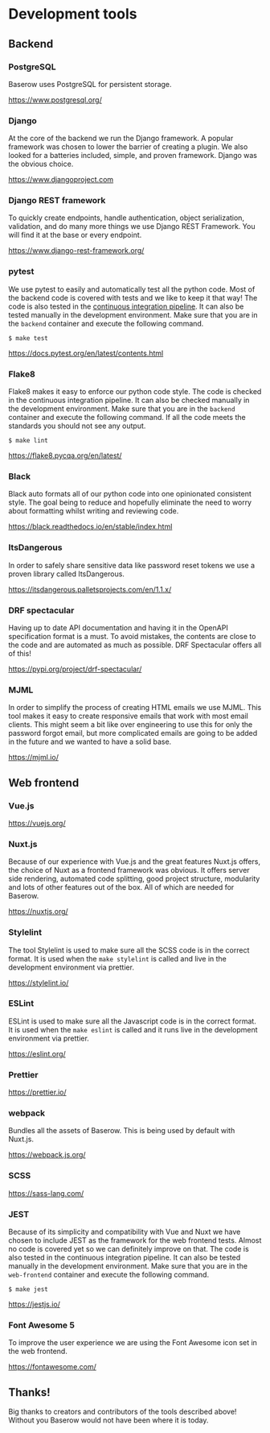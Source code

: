 # Development tools

## Backend

### PostgreSQL

Baserow uses PostgreSQL for persistent storage.

https://www.postgresql.org/

### Django

At the core of the backend we run the Django framework. A popular framework was chosen 
to lower the barrier of creating a plugin. We also looked for a batteries included, 
simple, and proven framework. Django was the obvious choice.

https://www.djangoproject.com

### Django REST framework

To quickly create endpoints, handle authentication, object serialization, validation, 
and do many more things we use Django REST Framework. You will find it at the base or
every endpoint.

https://www.django-rest-framework.org/

### pytest

We use pytest to easily and automatically test all the python code. Most of the backend
code is covered with tests and we like to keep it that way! The code is also tested
in the [continuous integration pipeline](./code-quality.md). It can also be tested 
manually in the development environment. Make sure that you are in the `backend` 
container and execute  the following command.

```
$ make test
```

https://docs.pytest.org/en/latest/contents.html

### Flake8

Flake8 makes it easy to enforce our python code style. The code is checked in the 
continuous integration pipeline. It can also be checked manually in the development
environment. Make sure that you are in the `backend` container and execute the 
following command. If all the code meets the standards you should not see any output.

```
$ make lint
```

https://flake8.pycqa.org/en/latest/

### Black 

Black auto formats all of our python code into one opinionated consistent style. The 
goal being to reduce and hopefully eliminate the need to worry about formatting whilst
writing and reviewing code.

https://black.readthedocs.io/en/stable/index.html

### ItsDangerous

In order to safely share sensitive data like password reset tokens we use a proven
library called ItsDangerous.

https://itsdangerous.palletsprojects.com/en/1.1.x/

### DRF spectacular

Having up to date API documentation and having it in the OpenAPI specification format 
is a must. To avoid mistakes, the contents are close to the code and are automated as 
much as possible. DRF Spectacular offers all of this!

https://pypi.org/project/drf-spectacular/

### MJML

In order to simplify the process of creating HTML emails we use MJML. This tool makes
it easy to create responsive emails that work with most email clients. This might seem
a bit like over engineering to use this for only the password forgot email, but more
complicated emails are going to be added in the future and we wanted to have a solid 
base. 

https://mjml.io/

## Web frontend

### Vue.js

https://vuejs.org/

### Nuxt.js

Because of our experience with Vue.js and the great features Nuxt.js offers, the choice
of Nuxt as a frontend framework was obvious. It offers server side rendering, automated 
code splitting, good project structure, modularity and lots of other features out of 
the box. All of which are needed for Baserow.

https://nuxtjs.org/

### Stylelint

The tool Stylelint is used to make sure all the SCSS code is in the correct format. It
is used when the `make stylelint` is called and live in the development environment via
prettier.

https://stylelint.io/

### ESLint

ESLint is used to make sure all the Javascript code is in the correct format. It is 
used when the `make eslint` is called and it runs live in the development environment
via prettier.

https://eslint.org/

### Prettier

https://prettier.io/

### webpack

Bundles all the assets of Baserow. This is being used by default with Nuxt.js.

https://webpack.js.org/

### SCSS

https://sass-lang.com/

### JEST

Because of its simplicity and compatibility with Vue and Nuxt we have chosen to include
JEST as the framework for the web frontend tests. Almost no code is covered yet so we
can definitely improve on that. The code is also tested in the continuous integration 
pipeline. It can also be tested manually in the development environment. Make sure 
that you are in the `web-frontend` container and execute the following command.

```
$ make jest
```

https://jestjs.io/

### Font Awesome 5

To improve the user experience we are using the Font Awesome icon set in the web 
frontend.

https://fontawesome.com/

## Thanks!

Big thanks to creators and contributors of the tools described above! Without you
Baserow would not have been where it is today.
